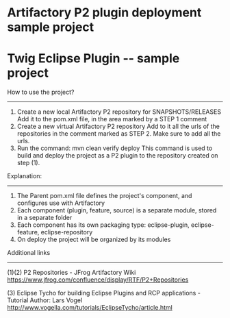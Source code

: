 # Artifactory P2 plugin deployment sample project
# Twig Eclipse Plugin -- sample project

   How to use the project?
   ________________________________________
   1. Create a new local Artifactory P2 repository for SNAPSHOTS/RELEASES
       Add it to the pom.xml file, in the area marked by a STEP 1 comment
   2. Create a new virtual Artifactory P2 repository
       Add to it all the urls of the repositories in the comment marked as STEP 2.
       Make sure to add all the urls.
   3. Run the command: mvn clean verify deploy
       This command is used to build and deploy the project as a P2 plugin to the repository
       created on step (1).

   Explanation:
   ________________________________________
   1. The Parent pom.xml file defines the project's component, and configures use with Artifactory
   2. Each component (plugin, feature, source) is a separate module, stored in a separate folder
   3. Each component has its own packaging type: eclipse-plugin, eclipse-feature, eclipse-repository
   4. On deploy the project will be organized by its modules


   Additional links
   ________________________________________
   (1)(2) P2 Repositories - JFrog Artifactory Wiki
   	  https://www.jfrog.com/confluence/display/RTF/P2+Repositories

   (3) Eclipse Tycho for building Eclipse Plugins and RCP applications - Tutorial
       Author: Lars Vogel
       http://www.vogella.com/tutorials/EclipseTycho/article.html

